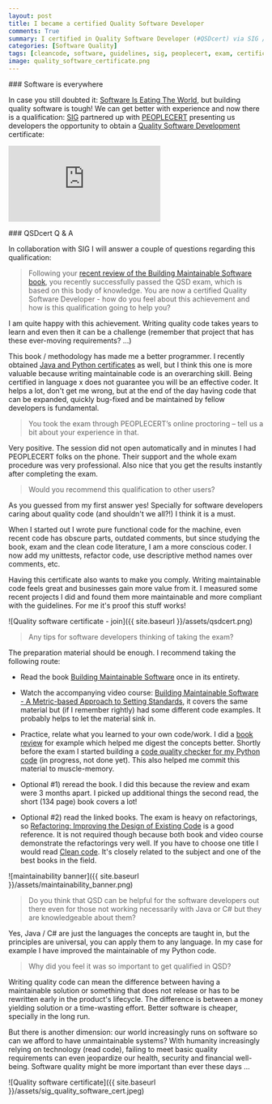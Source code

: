 ```yaml
---
layout: post
title: I became a certified Quality Software Developer
comments: True
summary: I certified in Quality Software Developer (#QSDcert) via SIG / PEOPLECERT. In this post I share what the exam is about, why I think it is a must have for a software developer, and how you can prepare for it.
categories: [Software Quality]
tags: [cleancode, software, guidelines, sig, peoplecert, exam, certifications, diploma]
image: quality_software_certificate.png
---
```


### Software is everywhere

In case you still doubted it: [Software Is Eating The World](http://www.wsj.com/articles/SB10001424053111903480904576512250915629460), but building quality software is tough! We can get better with experience and now there is a qualification: [SIG](https://www.sig.eu/) partnered up with [PEOPLECERT](http://www.peoplecert.org) presenting us developers the opportunity to obtain a [Quality Software Development](https://www.sig.eu/en/bettercode/) certificate:

<div class="container"><iframe src="https://www.youtube.com/embed/_sc1gt7abz0" frameborder="0" allowfullscreen class="video"></iframe></div>

### QSDcert Q & A

In collaboration with SIG I will answer a couple of questions regarding this qualification:

> Following your [recent review of the Building Maintainable Software book](http://bobbelderbos.com/2016/03/building-maintainable-software/), you recently successfully passed the QSD exam, which is based on this body of knowledge. You are now a certified Quality Software Developer - how do you feel about this achievement and how is this qualification going to help you?

I am quite happy with this achievement. Writing quality code takes years to learn and even then it can be a challenge (remember that project that has these ever-moving requirements? ...)

This book / methodology has made me a better programmer. I recently obtained [Java and Python certificates](http://bobbelderbos.com/certifications) as well, but I think this one is more valuable because writing maintainable code is an overarching skill. Being certified in language x does not guarantee you will be an effective coder. It helps a lot, don't get me wrong, but at the end of the day having code that can be expanded, quickly bug-fixed and be maintained by fellow developers is fundamental.

> You took the exam through PEOPLECERT’s online proctoring – tell us a bit about your experience in that.

Very positive. The session did not open automatically and in minutes I had PEOPLECERT folks on the phone. Their support and the whole exam procedure was very professional. Also nice that you get the results instantly after completing the exam.

> Would you recommend this qualification to other users?

As you guessed from my first answer yes! Specially for software developers caring about quality code (and shouldn't we all?!) I think it is a must.

When I started out I wrote pure functional code for the machine, even recent code has obscure parts, outdated comments, but since studying the book, exam and the clean code literature, I am a more conscious coder. I now add my unittests, refactor code, use descriptive method names over comments, etc.

Having this certificate also wants to make you comply. Writing maintainable code feels great and businesses gain more value from it. I measured some recent projects I did and found them more maintainable and more compliant with the guidelines. For me it's proof this stuff works!

![Quality software certificate - join]({{ site.baseurl }}/assets/qsdcert.png)

> Any tips for software developers thinking of taking the exam?

The preparation material should be enough. I recommend taking the following route:

- Read the book [Building Maintainable Software](http://shop.oreilly.com/product/0636920049159.do) once in its entirety.

- Watch the accompanying video course: [Building Maintainable Software - A Metric-based Approach to Setting Standards](http://shop.oreilly.com/product/0636920048008.do), it covers the same material but (if I remember rightly) had some different code examples. It probably helps to let the material sink in.

- Practice, relate what you learned to your own code/work. I did a [book review](http://bobbelderbos.com/2016/03/building-maintainable-software/) for example which helped me digest the concepts better. Shortly before the exam I started building a [code quality checker for my Python code](https://github.com/bbelderbos/bms) (in progress, not done yet). This also helped me commit this material to muscle-memory.

- Optional #1) reread the book. I did this because the review and exam were 3 months apart. I picked up additional things the second read, the short (134 page) book covers a lot!

- Optional #2) read the linked books. The exam is heavy on refactorings, so [Refactoring: Improving the Design of Existing Code](https://www.amazon.com/Refactoring-Improving-Design-Existing-Code/dp/0201485672) is a good reference. It is not required though because both book and video course demonstrate the refactorings very well. If you have to choose one title I would read [Clean code](https://www.amazon.com/Clean-Code-Handbook-Software-Craftsmanship/dp/0132350882). It's closely related to the subject and one of the best books in the field.

![maintainability banner]({{ site.baseurl }}/assets/maintainability_banner.png)

> Do you think that QSD can be helpful for the software developers out there even for those not working necessarily with Java or C# but they are knowledgeable about them?

Yes, Java / C# are just the languages the concepts are taught in, but the principles are universal, you can apply them to any language. In my case for example I have improved the maintainable of my Python code.

> Why did you feel it was so important to get qualified in QSD?  

Writing quality code can mean the difference between having a maintainable solution or something that does not release or has to be rewritten early in the product's lifecycle. The difference is between a money yielding solution or a time-wasting effort. Better software is cheaper, specially in the long run.

But there is another dimension: our world increasingly runs on software so can we afford to have unmaintainable systems? With humanity increasingly relying on technology (read code), failing to meet basic quality requirements can even jeopardize our health, security and financial well-being. Software quality might be more important than ever these days ...

![Quality software certificate]({{ site.baseurl }}/assets/sig_quality_software_cert.jpeg)
